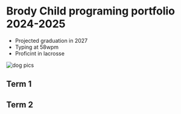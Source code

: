 # Brody Child programing portfolio 2024-2025
* Projected graduation in 2027
* Typing at 58wpm
* Proficint in lacrosse

![dog pics](https://www.google.com/imgres?q=dog%20pics&imgurl=https%3A%2F%2Fd3544la1u8djza.cloudfront.net%2FAPHI%2FBlog%2F2021%2F07-06%2Fsmall%2Bwhite%2Bfluffy%2Bdog%2Bsmiling%2Bat%2Bthe%2Bcamera%2Bin%2Bclose-up-min.jpg&imgrefurl=https%3A%2F%2Fwww.aspcapetinsurance.com%2Fresources%2Fwhat-dogs-think-about%2F&docid=Bg3KyktLTQDLjM&tbnid=96RXJ6qHrhulHM&vet=12ahUKEwiI-eSq1oGIAxUVL0QIHSTSOIwQM3oECFsQAA..i&w=900&h=600&hcb=2&ved=2ahUKEwiI-eSq1oGIAxUVL0QIHSTSOIwQM3oECFsQAA)
## Term 1

## Term 2
